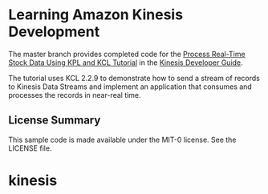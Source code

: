 # Learning Amazon Kinesis Development

The master branch provides completed code for the [Process Real-Time Stock Data Using KPL and KCL Tutorial][learning-kinesis]  in the [Kinesis Developer Guide][kinesis-developer-guide].

The tutorial uses KCL 2.2.9 to demonstrate how to send a stream of records to Kinesis Data Streams and implement an application that consumes and processes the records in near-real time. 

[learning-kinesis]:  https://docs.aws.amazon.com/streams/latest/dev/tutorial-stock-data-kplkcl.html
[kinesis-developer-guide]: http://docs.aws.amazon.com/kinesis/latest/dev/introduction.html

## License Summary

This sample code is made available under the MIT-0 license. See the LICENSE file.
# kinesis
